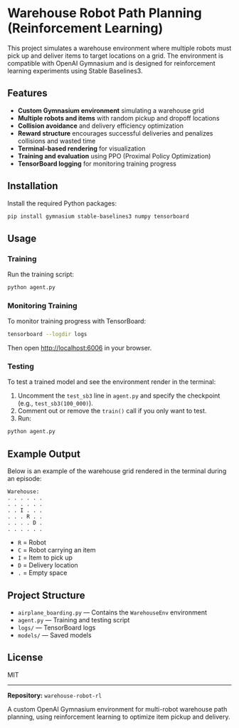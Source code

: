 # Warehouse Robot Path Planning (Reinforcement Learning)

This project simulates a warehouse environment where multiple robots must pick up and deliver items to target locations on a grid. The environment is compatible with OpenAI Gymnasium and is designed for reinforcement learning experiments using Stable Baselines3.

## Features
- **Custom Gymnasium environment** simulating a warehouse grid
- **Multiple robots and items** with random pickup and dropoff locations
- **Collision avoidance** and delivery efficiency optimization
- **Reward structure** encourages successful deliveries and penalizes collisions and wasted time
- **Terminal-based rendering** for visualization
- **Training and evaluation** using PPO (Proximal Policy Optimization)
- **TensorBoard logging** for monitoring training progress

## Installation
Install the required Python packages:
```sh
pip install gymnasium stable-baselines3 numpy tensorboard
```

## Usage
### Training
Run the training script:
```sh
python agent.py
```

### Monitoring Training
To monitor training progress with TensorBoard:
```sh
tensorboard --logdir logs
```
Then open [http://localhost:6006](http://localhost:6006) in your browser.

### Testing
To test a trained model and see the environment render in the terminal:
1. Uncomment the `test_sb3` line in `agent.py` and specify the checkpoint (e.g., `test_sb3(100_000)`).
2. Comment out or remove the `train()` call if you only want to test.
3. Run:
```sh
python agent.py
```

## Example Output
Below is an example of the warehouse grid rendered in the terminal during an episode:
```
Warehouse:
. . . . . .
. . . . . .
. . I . . .
. . . R . .
. . . . D .
. . . . . .
```
- `R` = Robot
- `C` = Robot carrying an item
- `I` = Item to pick up
- `D` = Delivery location
- `.` = Empty space

## Project Structure
- `airplane_boarding.py` — Contains the `WarehouseEnv` environment
- `agent.py` — Training and testing script
- `logs/` — TensorBoard logs
- `models/` — Saved models

## License
MIT

---

**Repository:** `warehouse-robot-rl`

A custom OpenAI Gymnasium environment for multi-robot warehouse path planning, using reinforcement learning to optimize item pickup and delivery.